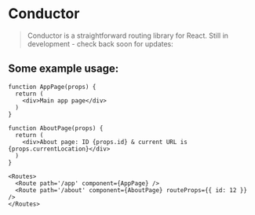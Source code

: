 # Conductor

> Conductor is a straightforward routing library for React. Still in development - check back soon for updates:

## Some example usage:
```
function AppPage(props) {
  return (
    <div>Main app page</div>
  )
}

function AboutPage(props) {
  return (
    <div>About page: ID {props.id} & current URL is {props.currentLocation}</div>
  )
}

<Routes>
  <Route path='/app' component={AppPage} />
  <Route path='/about' component={AboutPage} routeProps={{ id: 12 }} />
</Routes>
```